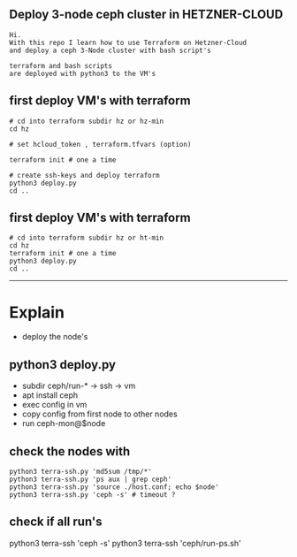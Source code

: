 
## Deploy 3-node ceph cluster in HETZNER-CLOUD
```
Hi.
With this repo I learn how to use Terraform on Hetzner-Cloud
and deploy a ceph 3-Node cluster with bash script's

terraform and bash scripts 
are deployed with python3 to the VM's
```

## first deploy VM's with terraform
```
# cd into terraform subdir hz or hz-min
cd hz

# set hcloud_token , terraform.tfvars (option)

terraform init # one a time

# create ssh-keys and deploy terraform
python3 deploy.py
cd ..
```


## first deploy VM's with terraform
```
# cd into terraform subdir hz or ht-min
cd hz
terraform init # one a time
python3 deploy.py
cd ..
```

***


# Explain 
- deploy the node's 

## python3 deploy.py
- subdir ceph/run-* -> ssh -> vm
- apt install ceph 
- exec config in vm
- copy config from first node to other nodes
- run ceph-mon@$node

## check the nodes with
```
python3 terra-ssh.py 'md5sum /tmp/*'
python3 terra-ssh.py 'ps aux | grep ceph'
python3 terra-ssh.py 'source ./host.conf; echo $node'
python3 terra-ssh.py 'ceph -s' # timeout ?
```

## check if all run's
python3 terra-ssh 'ceph -s'
python3 terra-ssh 'ceph/run-ps.sh'
